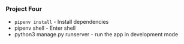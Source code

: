 ### Project Four

* `pipenv install` - Install dependencies
* pipenv shell - Enter shell
* python3 manage.py runserver - run the app in development mode
